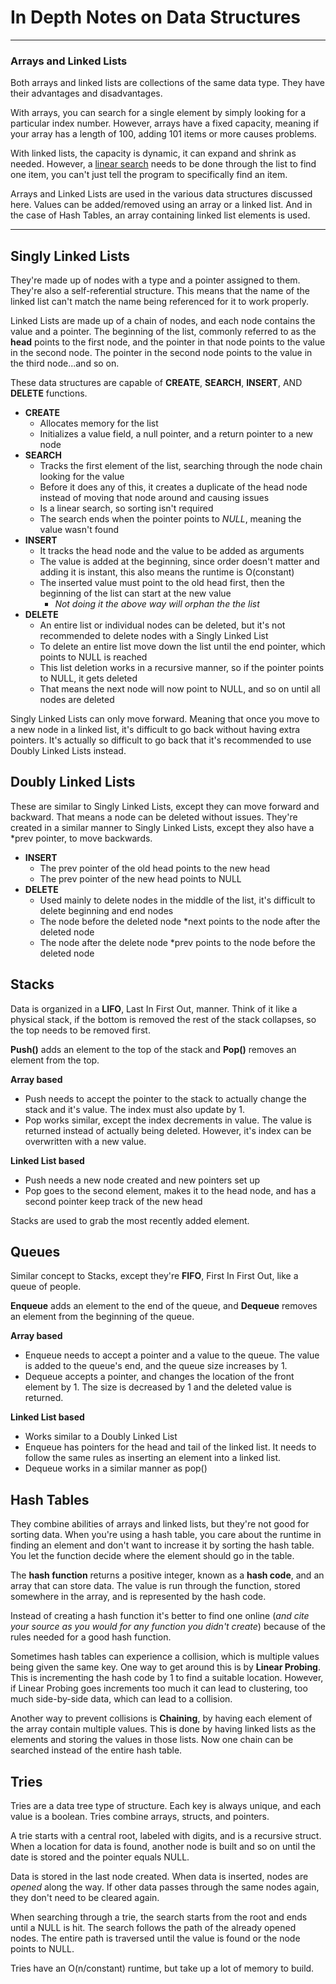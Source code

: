 # In Depth Notes on Data Structures

---

### Arrays and Linked Lists
Both arrays and linked lists are collections of the same data type. They have their advantages and disadvantages.

With arrays, you can search for a single element by simply looking for a particular index number. However, arrays have a fixed capacity, meaning if your array has a length of 100, adding 101 items or more causes problems.

With linked lists, the capacity is dynamic, it can expand and shrink as needed. However, a [linear search](https://github.com/00SaadChaudhry/CS50_Notes/blob/master/Week%203%20-%20Algorithms/notes.md#linear-search) needs to be done through the list to find one item, you can't just tell the program to specifically find an item.

Arrays and Linked Lists are used in the various data structures discussed here. Values can be added/removed using an array or a linked list. And in the case of Hash Tables, an array containing linked list elements is used.

---

## Singly Linked Lists
They're made up of nodes with a type and a pointer assigned to them. They're also a self-referential structure. This means that the name of the linked list can't match the name being referenced for it to work properly.

Linked Lists are made up of a chain of nodes, and each node contains the value and a pointer. The beginning of the list, commonly referred to as the **head** points to the first node, and the pointer in that node points to the value in the second node. The pointer in the second node points to the value in the third node...and so on.

These data structures are capable of **CREATE**, **SEARCH**, **INSERT**, AND **DELETE** functions.

* **CREATE** 
	- Allocates memory for the list
	- Initializes a value field, a null pointer, and a return pointer to a new node
* **SEARCH** 
	- Tracks the first element of the list, searching through the node chain looking for the value
	- Before it does any of this, it creates a duplicate of the head node instead of moving that node around and causing issues
	- Is a linear search, so sorting isn't required
	- The search ends when the pointer points to *NULL*, meaning the value wasn't found
* **INSERT**
	- It tracks the head node and the value to be added as arguments
	- The value is added at the beginning, since order doesn't matter and adding it is instant, this also means the runtime is O(constant)
	- The inserted value must point to the old head first, then the beginning of the list can start at the new value
		+ *Not doing it the above way will orphan the the list*
* **DELETE**
	- An entire list or individual nodes can be deleted, but it's not recommended to delete nodes with a Singly Linked List
	- To delete an entire list move down the list until the end pointer, which points to NULL is reached
	- This list deletion works in a recursive manner, so if the pointer points to NULL, it gets deleted
	- That means the next node will now point to NULL, and so on until all nodes are deleted	

Singly Linked Lists  can only move forward. Meaning that once you move to a new node in a linked list, it's difficult to go back without having extra pointers. It's actually so difficult to go back that it's recommended to use Doubly Linked Lists instead.



## Doubly Linked Lists
These are similar to Singly Linked Lists, except they can move forward and backward. That means a node can be deleted without issues. They're created in a similar manner to Singly Linked Lists, except they also have a *prev pointer, to move backwards.

* **INSERT**
	- The prev pointer of the old head points to the new head
	- The prev pointer of the new head points to NULL
* **DELETE**
	- Used mainly to delete nodes in the middle of the list, it's difficult to delete beginning and end nodes
	- The node before the deleted node *next points to the node after the deleted node
	- The node after the delete node *prev points to the node before the deleted node

## Stacks
Data is organized in a **LIFO**, Last In First Out, manner. Think of it like a physical stack, if the bottom is removed the rest of the stack collapses, so the top needs to be removed first.

**Push()** adds an element to the top of the stack and **Pop()** removes an element from the top.

**Array based**

* Push needs to accept the pointer to the stack to actually change the stack and it's value. The index must also update by 1.
* Pop works similar, except the index decrements in value. The value is returned instead of actually being deleted. However, it's index can be overwritten with a new value.

**Linked List based**

* Push needs a new node created and new pointers set up
* Pop goes to the second element, makes it to the head node, and has a second pointer keep track of the new head

Stacks are used to grab the most recently added element.

## Queues
Similar concept to Stacks, except they're **FIFO**, First In First Out, like a queue of people.

**Enqueue** adds an element to the end of the queue, and **Dequeue** removes an element from the beginning of the queue.

**Array based**

* Enqueue needs to accept a pointer and a value to the queue. The value is added to the queue's end, and the queue size increases by 1.
* Dequeue accepts a pointer, and changes the location of the front element by 1. The size is decreased by 1 and the deleted value is returned.

**Linked List based**

* Works similar to a Doubly Linked List
* Enqueue has pointers for the head and tail of the linked list. It needs to follow the same rules as inserting an element into a linked list.
* Dequeue works in a similar manner as pop()

## Hash Tables
They combine abilities of arrays and linked lists, but they're not good for sorting data. When you're using a hash table, you care about the runtime in finding an element and don't want to increase it by sorting the hash table. You let the function decide where the element should go in the table.

The **hash function** returns a positive integer, known as a **hash code**, and an array that can store data. The value is run through the function, stored somewhere in the array, and is represented by the hash code. 

Instead of creating a hash function it's better to find one online (*and cite your source as you would for any function you didn't create*) because of the rules needed for a good hash function. 

Sometimes hash tables can experience a collision, which is multiple values being given the same key. One way to get around this is by **Linear Probing**. This is incrementing the hash code by 1 to find a suitable location. However, if Linear Probing goes increments too much it can lead to clustering, too much side-by-side data, which can lead to a collision. 

Another way to prevent collisions is **Chaining**, by having each element of the array contain multiple values. This is done by having linked lists as the elements and storing the values in those lists. Now one chain can be searched instead of the entire hash table.

## Tries
Tries are a data tree type of structure. Each key is always unique, and each value is a boolean. Tries combine arrays, structs, and pointers. 

A trie starts with a central root, labeled with digits, and is a recursive struct. When a location for data is found, another node is built and so on until the date is stored and the pointer equals NULL.  

Data is stored in the last node created. When data is inserted, nodes are *opened* along the way. If other data passes through the same nodes again, they don't need to be cleared again. 

When searching through a trie, the search starts from the root and ends until a NULL is hit. The search follows the path of the already opened nodes. The entire path is traversed until the value is found or the node points to NULL.

Tries have an O(n/constant) runtime, but take up a lot of memory to build.